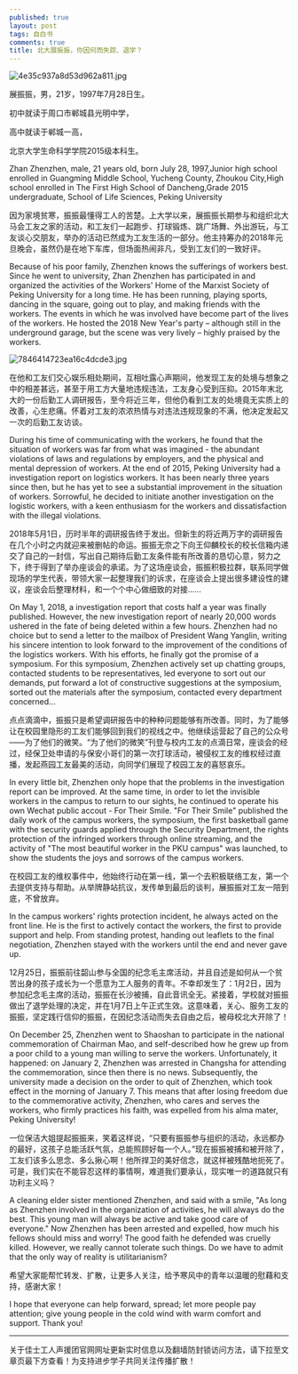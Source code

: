 ```yaml
---
published: true
layout: post
tags: 自白书
comments: true
title: 北大展振振，你因何而失踪、退学？
---
```

<img src="https://i.loli.net/2019/01/07/5c335ea6b7e8b.jpg" alt="4e35c937a8d53d962a811.jpg" title="4e35c937a8d53d962a811.jpg" />

展振振，男，21岁，1997年7月28日生。

初中就读于周口市郸城县光明中学，

高中就读于郸城一高，

北京大学生命科学学院2015级本科生。

Zhan Zhenzhen, male, 21 years old, born July 28, 1997,Junior high school enrolled in Guangming Middle School, Yucheng County, Zhoukou City,High school enrolled in The First High School of Dancheng,Grade 2015 undergraduate, School of Life Sciences, Peking University

因为家境贫寒，振振最懂得工人的苦楚。上大学以来，展振振长期参与和组织北大马会工友之家的活动，和工友们一起跑步、打球锻炼、跳广场舞、外出游玩，与工友谈心交朋友，举办的活动已然成为工友生活的一部分。他主持筹办的2018年元旦晚会，虽然仍是在地下车库，但场面热闹非凡，受到工友们的一致好评。

Because of his poor family, Zhenzhen knows the sufferings of workers best. Since he went to university, Zhan Zhenzhen has participated in and organized the activities of the Workers' Home of the Marxist Society of Peking University for a long time. He has been running, playing sports, dancing in the square, going out to play, and making friends with the workers. The events in which he was involved have become part of the lives of the workers. He hosted the 2018 New Year's party – although still in the underground garage, but the scene was very lively – highly praised by the workers.

<img src="https://i.loli.net/2019/01/07/5c335eae5ed18.jpg" alt="7846414723ea16c4dcde3.jpg" title="7846414723ea16c4dcde3.jpg" />

在他和工友们交心娱乐相处期间，互相吐露心声期间，他发现工友的处境与想象之中的相差甚远，甚至于用工方大量地违规违法，工友身心受到压抑。2015年末北大的一份后勤工人调研报告，至今将近三年，但他仍看到工友的处境竟无实质上的改善，心生悲痛。怀着对工友的浓浓热情与对违法违规现象的不满，他决定发起又一次的后勤工友访谈。

During his time of communicating with the workers, he found that the situation of workers was far from what was imagined - the abundant violations of laws and regulations by employers, and the physical and mental depression of workers. At the end of 2015, Peking University had a investigation report on logistics workers. It has been nearly three years since then, but he has yet to see a substantial improvement in the situation of workers. Sorrowful, he decided to initiate another investigation on the logistic workers, with a keen enthusiasm for the workers and dissatisfaction with the illegal violations.

2018年5月1日，历时半年的调研报告终于发出。但新生的将近两万字的调研报告在几个小时之内就迎来被删帖的命运。振振无奈之下向王仰麟校长的校长信箱内递交了自己的一封信，写出自己期待后勤工友条件能有所改善的恳切心意，努力之下，终于得到了举办座谈会的承诺。为了这场座谈会，振振积极拉群，联系同学做现场的学生代表，带领大家一起整理我们的诉求，在座谈会上提出很多建设性的建议，座谈会后整理材料，和一个个中心做细致的对接……

On May 1, 2018, a investigation report that costs half a year was finally published. However, the new investigation report of nearly 20,000 words ushered in the fate of being deleted within a few hours. Zhenzhen had no choice but to send a letter to the mailbox of President Wang Yanglin, writing his sincere intention to look forward to the improvement of the conditions of the logistics workers. With his efforts, he finally got the promise of a symposium. For this symposium, Zhenzhen actively set up chatting groups, contacted students to be representatives, led everyone to sort out our demands, put forward a lot of constructive suggestions at the symposium, sorted out the materials after the symposium, contacted every department concerned...


点点滴滴中，振振只是希望调研报告中的种种问题能够有所改善。同时，为了能够让在校园里隐形的工友们能够回到我们的视线之中。他继续运营起了自己的公众号——为了他们的微笑。“为了他们的微笑”刊登与校内工友的点滴日常，座谈会的经过，经保卫处申请的与保安小哥们的第一次打球活动，被侵权工友的维权经过直播，发起燕园工友最美的活动，向同学们展现了校园工友的喜怒哀乐。

In every little bit, Zhenzhen only hope that the problems in the investigation report can be improved. At the same time, in order to let the invisible workers in the campus to return to our sights, he continued to operate his own Wechat public accout - For Their Smile. "For Their Smile" published the daily work of the campus workers, the symposium, the first basketball game with the security guards applied through the Security Department, the rights protection of the infringed workers through online streaming, and the activity of "The most beautiful worker in the PKU campus" was launched, to show the students the joys and sorrows of the campus workers.

在校园工友的维权事件中，他始终行动在第一线，第一个去积极联络工友，第一个去提供支持与帮助。从举牌静站抗议，发传单到最后的谈判，展振振对工友一陪到底，不曾放弃。

In the campus workers' rights protection incident, he always acted on the front line. He is the first to actively contact the workers, the first to provide support and help. From standing protest, handing out leaflets to the final negotiation, Zhenzhen stayed with the workers until the end and never gave up.

12月25日，振振前往韶山参与全国的纪念毛主席活动，并且自述是如何从一个贫苦出身的孩子成长为一个愿意为工人服务的青年。不幸却发生了：1月2日，因为参加纪念毛主席的活动，振振在长沙被捕，自此音讯全无。紧接着，学校就对振振做出了退学处理的决定，并在1月7日上午正式生效。这意味着，关心、服务工友的振振，坚定践行信仰的振振，在因纪念活动而失去自由之后，被母校北大开除了！

On December 25, Zhenzhen went to Shaoshan to participate in the national commemoration of Chairman Mao, and self-described how he grew up from a poor child to a young man willing to serve the workers. Unfortunately, it happened: on January 2, Zhenzhen was arrested in Changsha for attending the commemoration, since then there is no news. Subsequently, the university made a decision on the order to quit of Zhenzhen, which took effect in the morning of January 7. This means that after losing freedom due to the commemorative activity, Zhenzhen, who cares and serves the workers, who firmly practices his faith, was expelled from his alma mater, Peking University!

一位保洁大姐提起振振来，笑着这样说，“只要有振振参与组织的活动，永远都办的最好，这孩子总能活跃气氛，总能照顾好每一个人。”现在振振被捕和被开除了，工友们该多么思念、多么揪心啊！他所捍卫的美好信念，就这样被残酷地扼死了。可是，我们实在不能容忍这样的事情啊，难道我们要承认，现实唯一的道路就只有功利主义吗？

A cleaning elder sister mentioned Zhenzhen, and said with a smile, "As long as Zhenzhen involved in the organization of activities, he will always do the best. This young man will always be active and take good care of everyone." Now Zhenzhen has been arrested and expelled, how much his fellows should miss and worry! The good faith he defended was cruelly killed. However, we really cannot tolerate such things. Do we have to admit that the only way of reality is utilitarianism?

希望大家能帮忙转发、扩散，让更多人关注，给予寒风中的青年以温暖的慰藉和支持，感谢大家！

I hope that everyone can help forward, spread; let more people pay attention; give young people in the cold wind with warm comfort and support. Thank you!

---
关于佳士工人声援团官网网址更新实时信息以及翻墙防封锁访问方法，请下拉至文章页最下方查看！为支持进步学子共同关注传播扩散！
